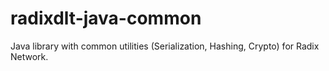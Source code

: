 # radixdlt-java-common
Java library with common utilities (Serialization, Hashing, Crypto) for Radix Network.
